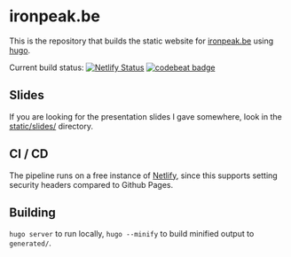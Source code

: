 ironpeak.be
===========

This is the repository that builds the static website for [ironpeak.be](https://ironpeak.be/) using [hugo](https://gohugo.io/).

Current build status:
[![Netlify Status](https://api.netlify.com/api/v1/badges/55df448b-0cad-4bc9-bf27-50b65531eea1/deploy-status)](https://app.netlify.com/sites/ironpeakbe/deploys)
[![codebeat badge](https://codebeat.co/badges/3aff50cc-c4c2-48c9-9a4d-a98dcc39ddbd)](https://codebeat.co/projects/github-com-ironpeakservices-ironpeak-be-master)

Slides
-------
If you are looking for the presentation slides I gave somewhere, look in the [static/slides/](static/slides/) directory.

CI / CD
-------
The pipeline runs on a free instance of [Netlify](https://www.netlify.com/), since this supports setting security headers compared to Github Pages.

Building
--------
`hugo server` to run locally, `hugo --minify` to build minified output to `generated/`.
